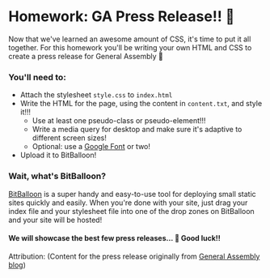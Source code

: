 # Homework: GA Press Release!! 📰

Now that we've learned an awesome amount of CSS, it's time to put it all together. For this homework you'll be writing your own HTML and CSS to create a press release for General Assembly 💪

### You'll need to:
- Attach the stylesheet `style.css` to `index.html`
- Write the HTML for the page, using the content in `content.txt`, and style it!!!
    - Use at least one pseudo-class or pseudo-element!!!
    - Write a media query for desktop and make sure it's adaptive to different screen sizes!
    - Optional: use a [Google Font](https://fonts.google.com/) or two!
- Upload it to BitBalloon!

### Wait, what's BitBalloon?

[BitBalloon](https://www.bitballoon.com/) is a super handy and easy-to-use tool for deploying small static sites quickly and easily. When you're done with your site, just drag your index file and your stylesheet file into one of the drop zones on BitBalloon and your site will be hosted!

#### We will showcase the best few press releases... 🤔 Good luck!!

Attribution: (Content for the press release originally from [General Assembly blog](https://generalassemb.ly/blog/general-assembly-honored-mit-inclusive-innovation-competition/))